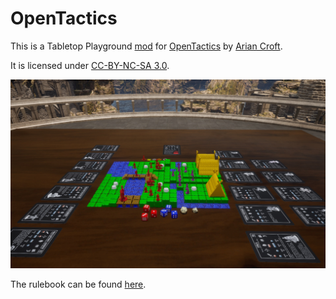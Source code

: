 # OpenTactics

This is a Tabletop Playground [mod](https://tabletopplayground.mod.io/open-tactics) for [OpenTactics](https://www.thingiverse.com/thing:2314248) by [Arian Croft](https://twitter.com/Dutchmogul).

It is licensed under [CC-BY-NC-SA 3.0](http://creativecommons.org/licenses/by-nc-sa/3.0/).

![Screenshot](./Thumbnail.jpg)

The rulebook can be found [here](./OpenTacticsCoreRules.pdf).
